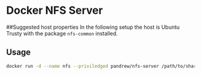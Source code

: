Docker NFS Server
================

##Suggested host properties
In the following setup the host is Ubuntu Trusty with the package `nfs-common` installed.

Usage
----
```bash
docker run -d --name nfs --priviledged pandrew/nfs-server /path/to/share /path/to/share2 /path/to/shareN
```
